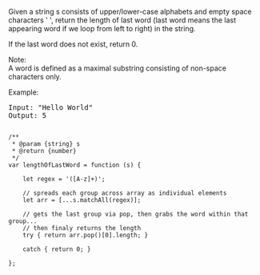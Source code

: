 Given a string s consists of upper/lower-case alphabets and empty space characters ' ', return the length of last word (last word means the last appearing word if we loop from left to right) in the string.

If the last word does not exist, return 0.

Note:  
A word is defined as a maximal substring consisting of non-space characters only.

Example:
<pre>
Input: "Hello World"
Output: 5
</pre>

<pre><code>
/**
 * @param {string} s
 * @return {number}
 */
var lengthOfLastWord = function (s) {

    let regex = '([A-z]+)';

    // spreads each group across array as individual elements
    let arr = [...s.matchAll(regex)];

    // gets the last group via pop, then grabs the word within that group...
    // then finaly returns the length
    try { return arr.pop()[0].length; }

    catch { return 0; }

};
</code></pre>